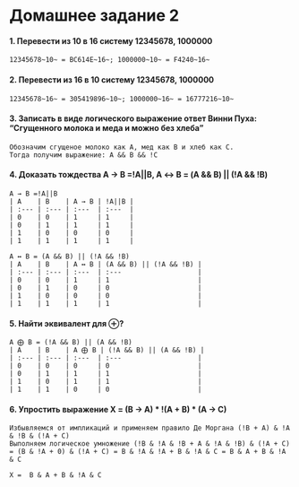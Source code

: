 # Домашнее задание 2
#### 1. Перевести из 10 в 16 систему 12345678, 1000000

    12345678~10~ = BC614E~16~; 1000000~10~ = F4240~16~

#### 2. Перевести из 16 в 10 систему 12345678, 1000000

    12345678~16~ = 305419896~10~; 1000000~16~ = 16777216~10~

#### 3. Записать в виде логического выражение ответ Винни Пуха: “Сгущенного молока и меда и можно без хлеба”

    Обозначим сгущеное молоко как А, мед как В и хлеб как С.
    Тогда получим выражение: A && B && !C

#### 4. Доказать тождества А → В =!A||B, А ↔︎ В = (A && B) || (!A && !B)

    А → В =!A||B
    | A    | B    | А → В | !A||B |
    | :--- | :--- | :---  | :---  |
    | 0    | 0    | 1     | 1     |
    | 0    | 1    | 1     | 1     |
    | 1    | 0    | 0     | 0     |
    | 1    | 1    | 1     | 1     |

    А ↔︎ В = (A && B) || (!A && !B)
    | A    | B    | А ↔︎ В | (A && B) || (!A && !B) |
    | :--- | :--- | :---  | :---                   |
    | 0    | 0    | 1     | 1                      |
    | 0    | 1    | 0     | 0                      |
    | 1    | 0    | 0     | 0                      |
    | 1    | 1    | 1     | 1                      |

#### 5. Найти эквивалент для  ⊕?

    A ⨁ B = (!A && B) || (A && !B)
    | A    | B    | А ⨁ В | (!A && B) || (A && !B) |
    | :--- | :--- | :---  | :---                   |
    | 0    | 0    | 0     | 0                      |
    | 0    | 1    | 1     | 1                      |
    | 1    | 0    | 1     | 1                      |
    | 1    | 1    | 0     | 0                      |

#### 6. Упростить выражение X = (B → A) * !(A + B) * (A → C)

    Избывляемся от импликаций и применяем правило Де Моргана (!B + A) & !A & !B & (!A + C)
    Выполняем логическое умножение (!B & !A & !B + A & !A & !B) & (!A + C) = (B & !A + 0) & (!A + C) = B & !A & !A + B & !A & C = B & A + B & !A & C

    X =  B & A + B & !A & C
